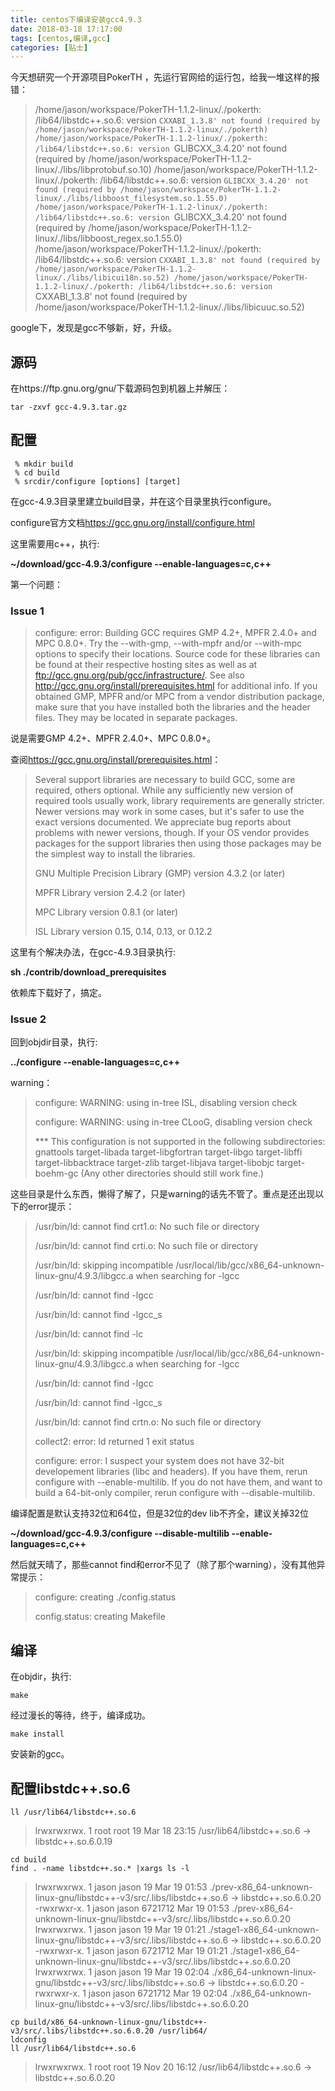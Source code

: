 ```yaml
---
title: centos下编译安装gcc4.9.3
date: 2018-03-18 17:17:00
tags: [centos,编译,gcc]
categories: [贴士]
---
```


今天想研究一个开源项目PokerTH <!-- more -->，先运行官网给的运行包，给我一堆这样的报错：

> /home/jason/workspace/PokerTH-1.1.2-linux/./pokerth: /lib64/libstdc++.so.6: version `CXXABI_1.3.8' not found (required by /home/jason/workspace/PokerTH-1.1.2-linux/./pokerth)
> /home/jason/workspace/PokerTH-1.1.2-linux/./pokerth: /lib64/libstdc++.so.6: version `GLIBCXX_3.4.20' not found (required by /home/jason/workspace/PokerTH-1.1.2-linux/./libs/libprotobuf.so.10)
> /home/jason/workspace/PokerTH-1.1.2-linux/./pokerth: /lib64/libstdc++.so.6: version `GLIBCXX_3.4.20' not found (required by /home/jason/workspace/PokerTH-1.1.2-linux/./libs/libboost_filesystem.so.1.55.0)
> /home/jason/workspace/PokerTH-1.1.2-linux/./pokerth: /lib64/libstdc++.so.6: version `GLIBCXX_3.4.20' not found (required by /home/jason/workspace/PokerTH-1.1.2-linux/./libs/libboost_regex.so.1.55.0)
> /home/jason/workspace/PokerTH-1.1.2-linux/./pokerth: /lib64/libstdc++.so.6: version `CXXABI_1.3.8' not found (required by /home/jason/workspace/PokerTH-1.1.2-linux/./libs/libicui18n.so.52)
> /home/jason/workspace/PokerTH-1.1.2-linux/./pokerth: /lib64/libstdc++.so.6: version `CXXABI_1.3.8' not found (required by /home/jason/workspace/PokerTH-1.1.2-linux/./libs/libicuuc.so.52)

google下，发现是gcc不够新，好，升级。

## 源码

在https://ftp.gnu.org/gnu/下载源码包到机器上并解压：

```shell
tar -zxvf gcc-4.9.3.tar.gz
```



## 配置

```
 % mkdir build
 % cd build
 % srcdir/configure [options] [target]

```

在gcc-4.9.3目录里建立build目录，并在这个目录里执行configure。

configure官方文档<https://gcc.gnu.org/install/configure.html>

这里需要用c++，执行:

**~/download/gcc-4.9.3/configure --enable-languages=c,c++**

第一个问题：

### Issue 1

> configure: error: Building GCC requires GMP 4.2+, MPFR 2.4.0+ and MPC 0.8.0+. Try the --with-gmp, --with-mpfr and/or --with-mpc options to specify their locations. Source code for these libraries can be found at their respective hosting sites as well as at <ftp://gcc.gnu.org/pub/gcc/infrastructure/>. See also <http://gcc.gnu.org/install/prerequisites.html> for additional info. If you obtained GMP, MPFR and/or MPC from a vendor distribution package, make sure that you have installed both the libraries and the header files. They may be located in separate packages.

说是需要GMP 4.2+、MPFR 2.4.0+、MPC 0.8.0+。

查阅<https://gcc.gnu.org/install/prerequisites.html>：

> Several support libraries are necessary to build GCC, some are required, others optional. While any sufficiently new version of required tools usually work, library requirements are generally stricter. Newer versions may work in some cases, but it's safer to use the exact versions documented. We appreciate bug reports about problems with newer versions, though. If your OS vendor provides packages for the support libraries then using those packages may be the simplest way to install the libraries.
>
> GNU Multiple Precision Library (GMP) version 4.3.2 (or later)
>
> MPFR Library version 2.4.2 (or later)
>
> MPC Library version 0.8.1 (or later)
>
> ISL Library version 0.15, 0.14, 0.13, or 0.12.2

这里有个解决办法，在gcc-4.9.3目录执行:

**sh ./contrib/download_prerequisites**

依赖库下载好了，搞定。

### Issue 2

回到objdir目录，执行:

**../configure --enable-languages=c,c++**

warning：

> configure: WARNING: using in-tree ISL, disabling version check
>
> configure: WARNING: using in-tree CLooG, disabling version check
>
> *** This configuration is not supported in the following subdirectories: gnattools target-libada target-libgfortran target-libgo target-libffi target-libbacktrace target-zlib target-libjava target-libobjc target-boehm-gc (Any other directories should still work fine.)

这些目录是什么东西，懒得了解了，只是warning的话先不管了。重点是还出现以下的error提示：

> /usr/bin/ld: cannot find crt1.o: No such file or directory
>
> /usr/bin/ld: cannot find crti.o: No such file or directory
>
> /usr/bin/ld: skipping incompatible /usr/local/lib/gcc/x86_64-unknown-linux-gnu/4.9.3/libgcc.a when searching for -lgcc
>
> /usr/bin/ld: cannot find -lgcc
>
> /usr/bin/ld: cannot find -lgcc_s
>
> /usr/bin/ld: cannot find -lc
>
> /usr/bin/ld: skipping incompatible /usr/local/lib/gcc/x86_64-unknown-linux-gnu/4.9.3/libgcc.a when searching for -lgcc
>
> /usr/bin/ld: cannot find -lgcc
>
> /usr/bin/ld: cannot find -lgcc_s
>
> /usr/bin/ld: cannot find crtn.o: No such file or directory
>
> collect2: error: ld returned 1 exit status
>
> configure: error: I suspect your system does not have 32-bit developement libraries (libc and headers). If you have them, rerun configure with --enable-multilib. If you do not have them, and want to build a 64-bit-only compiler, rerun configure with --disable-multilib.

编译配置是默认支持32位和64位，但是32位的dev lib不齐全，建议关掉32位

**~/download/gcc-4.9.3/configure --disable-multilib --enable-languages=c,c++**

然后就天晴了，那些cannot find和error不见了（除了那个warning），没有其他异常提示：

> configure: creating ./config.status
>
> config.status: creating Makefile

## 编译

在objdir，执行:

```shell
make
```

经过漫长的等待，终于，编译成功。

```shell
make install
```

安装新的gcc。

## 配置libstdc++.so.6

```shell
ll /usr/lib64/libstdc++.so.6
```

> lrwxrwxrwx. 1 root root 19 Mar 18 23:15 /usr/lib64/libstdc++.so.6 -> libstdc++.so.6.0.19

```shell
cd build
find . -name libstdc++.so.* |xargs ls -l
```

> lrwxrwxrwx. 1 jason jason      19 Mar 19 01:53 ./prev-x86_64-unknown-linux-gnu/libstdc++-v3/src/.libs/libstdc++.so.6 -> libstdc++.so.6.0.20
> -rwxrwxr-x. 1 jason jason 6721712 Mar 19 01:53 ./prev-x86_64-unknown-linux-gnu/libstdc++-v3/src/.libs/libstdc++.so.6.0.20
> lrwxrwxrwx. 1 jason jason      19 Mar 19 01:21 ./stage1-x86_64-unknown-linux-gnu/libstdc++-v3/src/.libs/libstdc++.so.6 -> libstdc++.so.6.0.20
> -rwxrwxr-x. 1 jason jason 6721712 Mar 19 01:21 ./stage1-x86_64-unknown-linux-gnu/libstdc++-v3/src/.libs/libstdc++.so.6.0.20
> lrwxrwxrwx. 1 jason jason      19 Mar 19 02:04 ./x86_64-unknown-linux-gnu/libstdc++-v3/src/.libs/libstdc++.so.6 -> libstdc++.so.6.0.20
> -rwxrwxr-x. 1 jason jason 6721712 Mar 19 02:04 ./x86_64-unknown-linux-gnu/libstdc++-v3/src/.libs/libstdc++.so.6.0.20

```shell
cp build/x86_64-unknown-linux-gnu/libstdc++-v3/src/.libs/libstdc++.so.6.0.20 /usr/lib64/
ldconfig
ll /usr/lib64/libstdc++.so.6
```

> lrwxrwxrwx. 1 root root 19 Nov 20 16:12 /usr/lib64/libstdc++.so.6 -> libstdc++.so.6.0.20